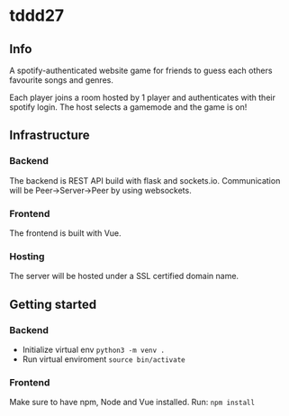# tddd27

## Info

A spotify-authenticated website game for friends to guess each others favourite songs and genres. 

Each player joins a room hosted by 1 player and authenticates with their spotify login. The host selects a gamemode and the game is on!

## Infrastructure
### Backend
The backend is REST API build with flask and sockets.io. Communication will be Peer->Server->Peer by using websockets. 

### Frontend
The frontend is built with Vue. 

### Hosting
The server will be hosted under a SSL certified domain name. 

## Getting started

### Backend

- Initialize virtual env
`python3 -m venv .`
- Run virtual enviroment
`source bin/activate`

### Frontend
Make sure to have npm, Node and Vue installed.
Run: `npm install`

